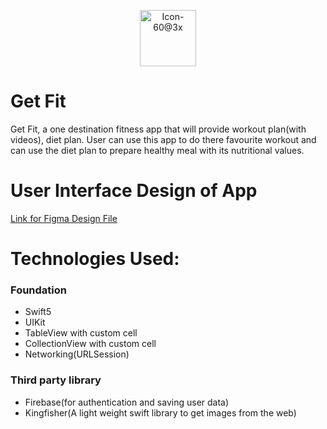 <p align="center">
 <img width="90" alt="Icon-60@3x" src="https://user-images.githubusercontent.com/82876741/210613281-f5c461d2-4d96-462c-b81e-fc2f6e12f80d.png">
</p>

# Get Fit

Get Fit, a one destination fitness app that will provide workout plan(with videos), diet plan. User can use this app to do there favourite workout and can use the diet plan to prepare healthy meal with its nutritional values.

# User Interface Design of App

[Link for Figma Design File](https://www.figma.com/community/file/1127341178423272618)

# Technologies Used:
### Foundation
- Swift5
- UIKit
- TableView with custom cell
- CollectionView with custom cell
- Networking(URLSession)
### Third party library
- Firebase(for authentication and saving user data)
- Kingfisher(A light weight swift library to get images from the web)


